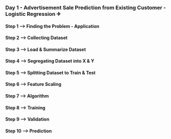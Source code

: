 ### Day 1 - Advertisement  Sale Prediction from Existing Customer - Logistic Regression ✈
 
#### Step 1 --> Finding the Problem - Application
#### Step 2 --> Collecting Dataset
#### Step 3 --> Load & Summarize Dataset
#### Step 4 --> Segregating Dataset into X & Y
#### Step 5 --> Splitting Dataset to Train & Test
#### Step 6 --> Feature Scaling
#### Step 7 --> Algorithm
#### Step 8 --> Training
#### Step 9 --> Validation
#### Step 10 --> Prediction